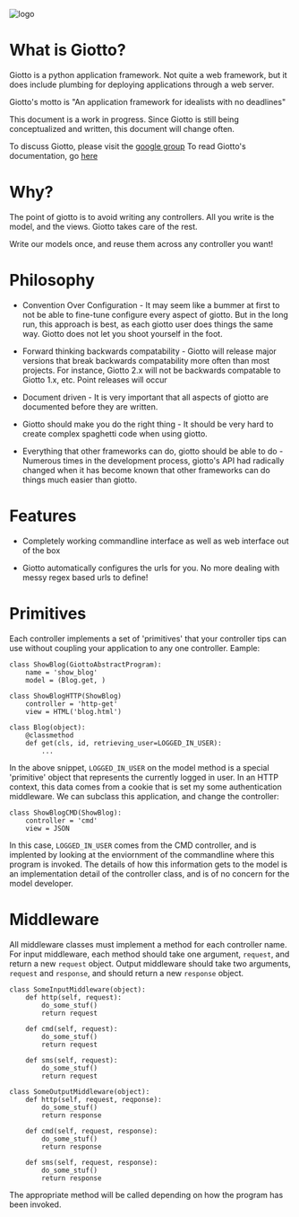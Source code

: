 ![logo](http://i.imgur.com/Ckokr.png)

What is Giotto?
===============

Giotto is a python application framework. Not quite a web framework, but it does
include plumbing for deploying applications through a web server.

Giotto's motto is "An application framework for idealists with no deadlines"

This document is a work in progress. Since Giotto is still being conceptualized
and written, this document will change often.

To discuss Giotto, please visit the [google group](https://groups.google.com/forum/#!forum/giotto-framework)
To read Giotto's documentation, go [here](http://giotto.readthedocs.org/en/latest/index.html)

Why?
====

The point of giotto is to avoid writing any controllers. All you write is the
model, and the views. Giotto takes care of the rest.

Write our models once, and reuse them across any controller you want!

Philosophy
==========

* Convention Over Configuration - It may seem like a bummer at first to not be
able to fine-tune configure every aspect of giotto. But in the long run, this
approach is best, as each giotto user does things the same way. Giotto does not
let you shoot yourself in the foot.

* Forward thinking backwards compatability - Giotto will release major versions
that break backwards compatability more often than most projects. For instance,
Giotto 2.x will not be backwards compatable to Giotto 1.x, etc. Point releases will
occur

* Document driven - It is very important that all aspects of giotto are documented
before they are written.

* Giotto should make you do the right thing - It should be very hard to create
complex spaghetti code when using giotto.

* Everything that other frameworks can do, giotto should be able to do - Numerous
times in the development process, giotto's API had radically changed when it has
become known that other frameworks can do things much easier than giotto.

Features
========

* Completely working commandline interface as well as web interface out of the box

* Giotto automatically configures the urls for you. No more dealing with messy regex
based urls to define!

Primitives
==========

Each controller implements a set of 'primitives' that your controller tips can
use without coupling your application to any one controller. Eample:

    class ShowBlog(GiottoAbstractProgram):
        name = 'show_blog'
        model = (Blog.get, )

    class ShowBlogHTTP(ShowBlog)
        controller = 'http-get'
        view = HTML('blog.html')

    class Blog(object):
        @classmethod
        def get(cls, id, retrieving_user=LOGGED_IN_USER):
            ...

In the above snippet, `LOGGED_IN_USER` on the model method is a special
'primitive' object that represents the currently logged in user. In an HTTP
context, this data comes from a cookie that is set my some authentication
middleware. We can subclass this application, and change the controller:

    class ShowBlogCMD(ShowBlog):
        controller = 'cmd'
        view = JSON

In this case, `LOGGED_IN_USER` comes from the CMD controller, and is implented
by looking at the enviornment of the commandline where this program is invoked.
The details of how this information gets to the model is an implementation
detail of the controller class, and is of no concern for the model developer.


Middleware
==========

All middleware classes must implement a method for each controller name. For
input middleware, each method should take one argument, `request`, and return a
new `request` object. Output middleware should take two arguments, `request` and
`response`, and should return a new `response` object.

    class SomeInputMiddleware(object):
        def http(self, request):
            do_some_stuf()
            return request

        def cmd(self, request):
            do_some_stuf()
            return request

        def sms(self, request):
            do_some_stuf()
            return request

    class SomeOutputMiddleware(object):
        def http(self, request, reqponse):
            do_some_stuf()
            return response

        def cmd(self, request, response):
            do_some_stuf()
            return response

        def sms(self, request, response):
            do_some_stuf()
            return response

The appropriate method will be called depending on how the program has been
invoked.